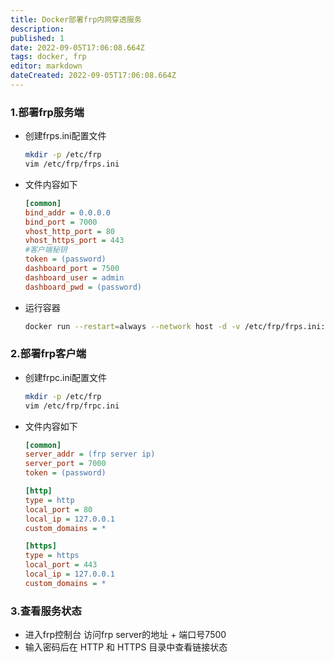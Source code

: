 ```yaml
---
title: Docker部署frp内网穿透服务
description: 
published: 1
date: 2022-09-05T17:06:08.664Z
tags: docker, frp
editor: markdown
dateCreated: 2022-09-05T17:06:08.664Z
---
```


### 1.部署frp服务端

* 创建frps.ini配置文件

    ```bash
    mkdir -p /etc/frp
    vim /etc/frp/frps.ini
    ```

* 文件内容如下

    ```ini
    [common]
    bind_addr = 0.0.0.0
    bind_port = 7000
    vhost_http_port = 80
    vhost_https_port = 443
    #客户端秘钥
    token = (password)
    dashboard_port = 7500
    dashboard_user = admin
    dashboard_pwd = (password)
    ```

* 运行容器

    ```bash
    docker run --restart=always --network host -d -v /etc/frp/frps.ini:/etc/frp/frps.ini --name frps snowdreamtech/frps
    ```

### 2.部署frp客户端

* 创建frpc.ini配置文件

    ```bash
    mkdir -p /etc/frp
    vim /etc/frp/frpc.ini
    ```

* 文件内容如下

    ```ini
    [common]
    server_addr = (frp server ip)
    server_port = 7000
    token = (password)

    [http]
    type = http
    local_port = 80
    local_ip = 127.0.0.1
    custom_domains = *

    [https]
    type = https
    local_port = 443
    local_ip = 127.0.0.1
    custom_domains = *
    ```

### 3.查看服务状态

* 进入frp控制台
    访问frp server的地址 + 端口号7500
* 输入密码后在 HTTP 和 HTTPS 目录中查看链接状态